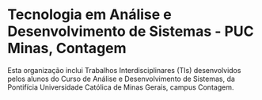 # Tecnologia em Análise e Desenvolvimento de Sistemas - PUC Minas, Contagem

Esta organização inclui Trabalhos Interdisciplinares (TIs) desenvolvidos pelos alunos do Curso de Análise e Desenvolvimento de Sistemas, da Pontifícia Universidade Católica de Minas Gerais, campus Contagem.
